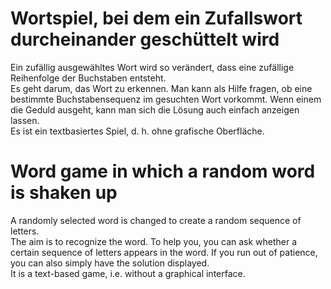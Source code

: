 <h1>Wortspiel, bei dem ein Zufallswort durcheinander geschüttelt wird</h1>
Ein zufällig ausgewähltes Wort wird so verändert, dass eine zufällige Reihenfolge der Buchstaben entsteht.<br>
Es geht darum, das Wort zu erkennen. Man kann als Hilfe fragen, ob eine bestimmte Buchstabensequenz im gesuchten Wort vorkommt. Wenn einem die Geduld ausgeht, kann man sich die Lösung auch einfach anzeigen lassen.<br>
Es ist ein textbasiertes Spiel, d. h. ohne grafische Oberfläche.

<h1>Word game in which a random word is shaken up</h1>
A randomly selected word is changed to create a random sequence of letters.<br>
The aim is to recognize the word. To help you, you can ask whether a certain sequence of letters appears in the word. If you run out of patience, you can also simply have the solution displayed.<br>
It is a text-based game, i.e. without a graphical interface.
